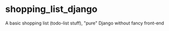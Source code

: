 # shopping_list_django

A basic shopping list (todo-list stuff), "pure" Django without fancy front-end
